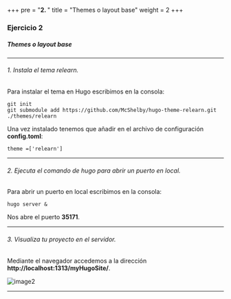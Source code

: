 +++
pre = "<b>2. </b>"
title = "Themes o layout base"
weight = 2
+++

### Ejercicio 2

##### Themes o layout base
--- 
###### 1. Instala el tema relearn.

Para instalar el tema en Hugo escribimos en la consola:

    git init
    git submodule add https://github.com/McShelby/hugo-theme-relearn.git ./themes/relearn

Una vez instalado tenemos que añadir en el archivo de configuración **config.toml**:

    theme =['relearn']
    
---
###### 2. Ejecuta el comando de hugo para abrir un puerto en local.

Para abrir un puerto en local escribimos en la consola:

    hugo server &

Nos abre el puerto **35171**.

---
###### 3. Visualiza tu proyecto en el servidor.

Mediante el navegador accedemos a la dirección **http://localhost:1313/myHugoSite/**.

![image2](https://i.ibb.co/Z6sKwDX/DWEC-002.png?classes=border)

---